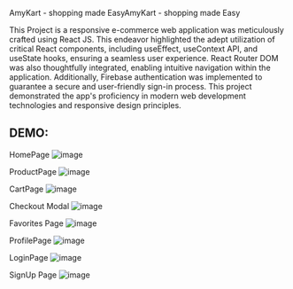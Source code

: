 AmyKart - shopping made EasyAmyKart - shopping made Easy

This Project is a responsive e-commerce web application was meticulously crafted using React JS. This endeavor highlighted the adept utilization of critical React components, including useEffect, useContext API, and useState hooks, ensuring a seamless user experience. React Router DOM was also thoughtfully integrated, enabling intuitive navigation within the application. Additionally, Firebase authentication was implemented to guarantee a secure and user-friendly sign-in process. This project demonstrated the app's proficiency in modern web development technologies and responsive design principles.



DEMO:
----------------------------------------------------------------------------------------------



HomePage
![image](https://github.com/kondaladorababu/Amazon-Cone/assets/84622550/f5609cdd-683b-4ffa-8e4a-1d5888a18090)

ProductPage
![image](https://github.com/kondaladorababu/Amazon-Cone/assets/84622550/bae3a6db-7ea3-4453-8748-f142d69f606f)

CartPage
![image](https://github.com/kondaladorababu/Amazon-Cone/assets/84622550/cf57e72b-77ba-4db8-a8e8-59b56eb64d33)

Checkout Modal
![image](https://github.com/kondaladorababu/Amazon-Cone/assets/84622550/ce6abcd8-82d4-452c-bbf5-2b3dc2a1668e)

Favorites Page
![image](https://github.com/kondaladorababu/Amazon-Cone/assets/84622550/a542ac25-04e5-469e-9218-e92a8c4d1781)

ProfilePage
![image](https://github.com/kondaladorababu/Amazon-Cone/assets/84622550/780f65e0-24bc-40c4-9093-74350f9b36ae)

LoginPage
![image](https://github.com/kondaladorababu/Amazon-Cone/assets/84622550/903b7d1d-dd7d-47de-b849-64972f31dcaa)

SignUp Page
![image](https://github.com/kondaladorababu/Amazon-Cone/assets/84622550/264a180b-a80d-4925-b57b-0ada243d9216)










